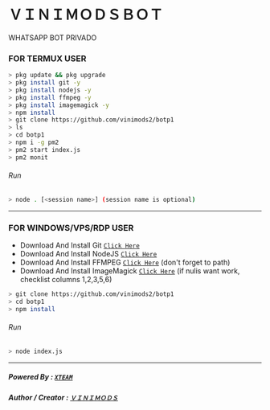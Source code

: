 # ＶＩＮＩＭＯＤＳＢＯＴ
WHATSAPP BOT PRIVADO

### FOR TERMUX USER
```bash
> pkg update && pkg upgrade
> pkg install git -y
> pkg install nodejs -y
> pkg install ffmpeg -y
> pkg install imagemagick -y
> npm install
> git clone https://github.com/vinimods2/botp1
> ls
> cd botp1
> npm i -g pm2
> pm2 start index.js
> pm2 monit
```
###### Run
```bash
> node . [<session name>] (session name is optional)
```

---------

### FOR WINDOWS/VPS/RDP USER
* Download And Install Git [`Click Here`](https://git-scm.com/downloads) <br>
* Download And Install NodeJS [`Click Here`](https://nodejs.org/en/download) <br>
* Download And Install FFMPEG [`Click Here`](https://ffmpeg.org/download.html) (don't forget to path) 
* Download And Install ImageMagick [`Click Here`](https://imagemagick.org/script/download.php) (if nulis want work,  checklist columns 1,2,3,5,6) 
```bash
> git clone https://github.com/vinimods2/botp1
> cd botp1
> npm install
```
###### Run
```bash
> node index.js
```
--------------

##### Powered By : [`XTEAM`](https://api.xteam.xyz) 
##### Author / Creator : [`ＶＩＮＩＭＯＤＳ`](https://GitHub.com/vinimods2)
